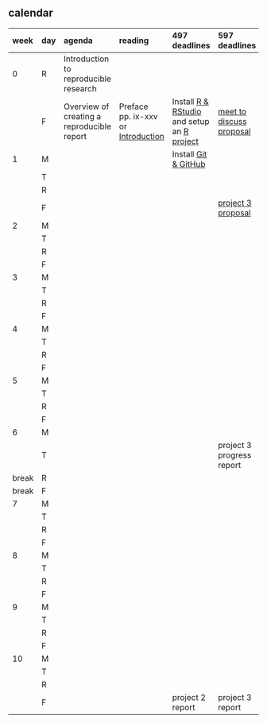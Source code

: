 
## calendar

| week  | day | agenda                                     | reading                                                                       | 497 deadlines                                                                                          | 597 deadlines                                         |
| :---- | :-- | :----------------------------------------- | :---------------------------------------------------------------------------- | :----------------------------------------------------------------------------------------------------- | :---------------------------------------------------- |
| 0     | R   | Introduction to reproducible research      |                                                                               |                                                                                                        |                                                       |
|       | F   | Overview of creating a reproducible report | Preface pp. ix-xxv or [Introduction](http://r4ds.had.co.nz/introduction.html) | Install [R & RStudio](cm0010_install-R-RStudio.md) and setup an [R project](cm0011_setup-R-project.md) | [meet to discuss proposal](cm7301_project-3_start.md) |
| 1     | M   |                                            |                                                                               | Install [Git & GitHub](cm0012_setup-git.md)                                                            |                                                       |
|       | T   |                                            |                                                                               |                                                                                                        |                                                       |
|       | R   |                                            |                                                                               |                                                                                                        |                                                       |
|       | F   |                                            |                                                                               |                                                                                                        | [project 3 proposal](cm7301_project-3_start.md)       |
| 2     | M   |                                            |                                                                               |                                                                                                        |                                                       |
|       | T   |                                            |                                                                               |                                                                                                        |                                                       |
|       | R   |                                            |                                                                               |                                                                                                        |                                                       |
|       | F   |                                            |                                                                               |                                                                                                        |                                                       |
| 3     | M   |                                            |                                                                               |                                                                                                        |                                                       |
|       | T   |                                            |                                                                               |                                                                                                        |                                                       |
|       | R   |                                            |                                                                               |                                                                                                        |                                                       |
|       | F   |                                            |                                                                               |                                                                                                        |                                                       |
| 4     | M   |                                            |                                                                               |                                                                                                        |                                                       |
|       | T   |                                            |                                                                               |                                                                                                        |                                                       |
|       | R   |                                            |                                                                               |                                                                                                        |                                                       |
|       | F   |                                            |                                                                               |                                                                                                        |                                                       |
| 5     | M   |                                            |                                                                               |                                                                                                        |                                                       |
|       | T   |                                            |                                                                               |                                                                                                        |                                                       |
|       | R   |                                            |                                                                               |                                                                                                        |                                                       |
|       | F   |                                            |                                                                               |                                                                                                        |                                                       |
| 6     | M   |                                            |                                                                               |                                                                                                        |                                                       |
|       | T   |                                            |                                                                               |                                                                                                        | project 3 progress report                             |
| break | R   |                                            |                                                                               |                                                                                                        |                                                       |
| break | F   |                                            |                                                                               |                                                                                                        |                                                       |
| 7     | M   |                                            |                                                                               |                                                                                                        |                                                       |
|       | T   |                                            |                                                                               |                                                                                                        |                                                       |
|       | R   |                                            |                                                                               |                                                                                                        |                                                       |
|       | F   |                                            |                                                                               |                                                                                                        |                                                       |
| 8     | M   |                                            |                                                                               |                                                                                                        |                                                       |
|       | T   |                                            |                                                                               |                                                                                                        |                                                       |
|       | R   |                                            |                                                                               |                                                                                                        |                                                       |
|       | F   |                                            |                                                                               |                                                                                                        |                                                       |
| 9     | M   |                                            |                                                                               |                                                                                                        |                                                       |
|       | T   |                                            |                                                                               |                                                                                                        |                                                       |
|       | R   |                                            |                                                                               |                                                                                                        |                                                       |
|       | F   |                                            |                                                                               |                                                                                                        |                                                       |
| 10    | M   |                                            |                                                                               |                                                                                                        |                                                       |
|       | T   |                                            |                                                                               |                                                                                                        |                                                       |
|       | R   |                                            |                                                                               |                                                                                                        |                                                       |
|       | F   |                                            |                                                                               | project 2 report                                                                                       | project 3 report                                      |
